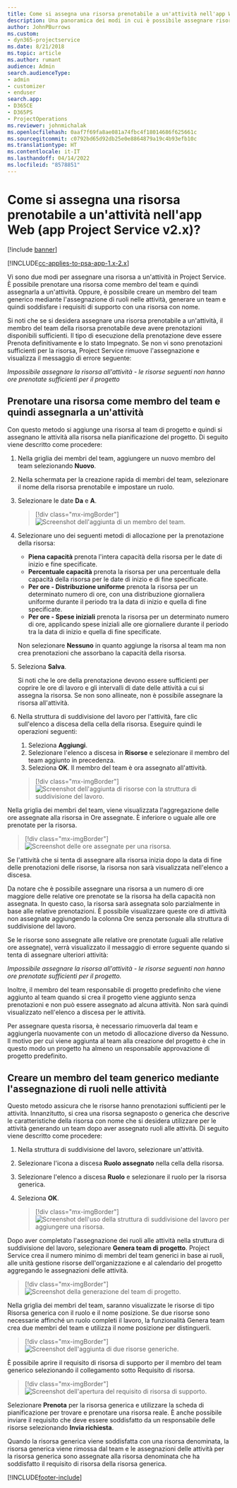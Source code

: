```yaml
---
title: Come si assegna una risorsa prenotabile a un'attività nell'app Web
description: Una panoramica dei modi in cui è possibile assegnare risorse prenotabili.
author: JohnPBurrows
ms.custom:
- dyn365-projectservice
ms.date: 8/21/2018
ms.topic: article
ms.author: rumant
audience: Admin
search.audienceType:
- admin
- customizer
- enduser
search.app:
- D365CE
- D365PS
- ProjectOperations
ms.reviewer: johnmichalak
ms.openlocfilehash: 0aaf7f69fa8ae081a74fbc4f18014686f625661c
ms.sourcegitcommit: c0792bd65d92db25e0e8864879a19c4b93efb10c
ms.translationtype: HT
ms.contentlocale: it-IT
ms.lasthandoff: 04/14/2022
ms.locfileid: "8578851"
---
```

# <a name="how-do-i-assign-a-bookable-resource-to-a-task-in-the-web-app-project-service-app-v2x"></a>Come si assegna una risorsa prenotabile a un'attività nell'app Web (app Project Service v2.x)?

[!include [banner](../includes/psa-now-project-operations.md)]

[!INCLUDE[cc-applies-to-psa-app-1.x-2.x](../includes/cc-applies-to-psa-app-1x-2x.md)]

Vi sono due modi per assegnare una risorsa a un'attività in Project Service. È possibile prenotare una risorsa come membro del team e quindi assegnarla a un'attività. Oppure, è possibile creare un membro del team generico mediante l'assegnazione di ruoli nelle attività, generare un team e quindi soddisfare i requisiti di supporto con una risorsa con nome.

Si noti che se si desidera assegnare una risorsa prenotabile a un'attività, il membro del team della risorsa prenotabile deve avere prenotazioni disponibili sufficienti. Il tipo di esecuzione della prenotazione deve essere Prenota definitivamente e lo stato Impegnato. Se non vi sono prenotazioni sufficienti per la risorsa, Project Service rimuove l'assegnazione e visualizza il messaggio di errore seguente:

*Impossibile assegnare la risorsa all'attività - le risorse seguenti non hanno ore prenotate sufficienti per il progetto*

## <a name="book-a-resource-as-a-team-member-and-then-assign-the-resource-to-a-task"></a>Prenotare una risorsa come membro del team e quindi assegnarla a un'attività

Con questo metodo si aggiunge una risorsa al team di progetto e quindi si assegnano le attività alla risorsa nella pianificazione del progetto. Di seguito viene descritto come procedere:
1.  Nella griglia dei membri del team, aggiungere un nuovo membro del team selezionando **Nuovo**.
2.  Nella schermata per la creazione rapida di membri del team, selezionare il nome della risorsa prenotabile e impostare un ruolo.
3.  Selezionare le date **Da** e **A**.

    > [!div class="mx-imgBorder"] 
    > ![Screenshot dell'aggiunta di un membro del team.](media/FAQ-Resources-to-Tasks2-1.png "Screenshot dell'aggiunta di un membro del team")
 
4.  Selezionare uno dei seguenti metodi di allocazione per la prenotazione della risorsa:
    - **Piena capacità** prenota l'intera capacità della risorsa per le date di inizio e fine specificate.
    - **Percentuale capacità** prenota la risorsa per una percentuale della capacità della risorsa per le date di inizio e di fine specificate.
    - **Per ore - Distribuzione uniforme** prenota la risorsa per un determinato numero di ore, con una distribuzione giornaliera uniforme durante il periodo tra la data di inizio e quella di fine specificate.
    - **Per ore - Spese iniziali** prenota la risorsa per un determinato numero di ore, applicando spese iniziali alle ore giornaliere durante il periodo tra la data di inizio e quella di fine specificate.

    Non selezionare **Nessuno** in quanto aggiunge la risorsa al team ma non crea prenotazioni che assorbano la capacità della risorsa.
5.  Seleziona **Salva**.

    Si noti che le ore della prenotazione devono essere sufficienti per coprire le ore di lavoro e gli intervalli di date delle attività a cui si assegna la risorsa. Se non sono allineate, non è possibile assegnare la risorsa all'attività.

6.  Nella struttura di suddivisione del lavoro per l'attività, fare clic sull'elenco a discesa della cella della risorsa. Eseguire quindi le operazioni seguenti: 

    1. Seleziona **Aggiungi**.
    2. Selezionare l'elenco a discesa in **Risorse** e selezionare il membro del team aggiunto in precedenza.
    3. Seleziona **OK**. Il membro del team è ora assegnato all'attività.

    > [!div class="mx-imgBorder"] 
    > ![Screenshot dell'aggiunta di risorse con la struttura di suddivisione del lavoro.](media/FAQ-Resources-to-Tasks2-2.png "Screenshot dell'aggiunta di risorse con la struttura di suddivisione del lavoro")
 
Nella griglia dei membri del team, viene visualizzata l'aggregazione delle ore assegnate alla risorsa in Ore assegnate. È inferiore o uguale alle ore prenotate per la risorsa. 

> [!div class="mx-imgBorder"] 
> ![Screenshot delle ore assegnate per una risorsa.](media/FAQ-Resources-to-Tasks2-3.png "Screenshot delle ore assegnate per una risorsa")
 
Se l'attività che si tenta di assegnare alla risorsa inizia dopo la data di fine delle prenotazioni delle risorse, la risorsa non sarà visualizzata nell'elenco a discesa.

Da notare che è possibile assegnare una risorsa a un numero di ore maggiore delle relative ore prenotate se la risorsa ha della capacità non assegnata. In questo caso, la risorsa sarà assegnata solo parzialmente in base alle relative prenotazioni. È possibile visualizzare queste ore di attività non assegnate aggiungendo la colonna Ore senza personale alla struttura di suddivisione del lavoro.

Se le risorse sono assegnate alle relative ore prenotate (uguali alle relative ore assegnate), verrà visualizzato il messaggio di errore seguente quando si tenta di assegnare ulteriori attività:

*Impossibile assegnare la risorsa all'attività - le risorse seguenti non hanno ore prenotate sufficienti per il progetto.*

Inoltre, il membro del team responsabile di progetto predefinito che viene aggiunto al team quando si crea il progetto viene aggiunto senza prenotazioni e non può essere assegnato ad alcuna attività. Non sarà quindi visualizzato nell'elenco a discesa per le attività.

Per assegnare questa risorsa, è necessario rimuoverla dal team e aggiungerla nuovamente con un metodo di allocazione diverso da Nessuno. Il motivo per cui viene aggiunta al team alla creazione del progetto è che in questo modo un progetto ha almeno un responsabile approvazione di progetto predefinito.

## <a name="create-a-generic-team-member-through-role-assignment-on-tasks"></a>Creare un membro del team generico mediante l'assegnazione di ruoli nelle attività

Questo metodo assicura che le risorse hanno prenotazioni sufficienti per le attività. Innanzitutto, si crea una risorsa segnaposto o generica che descrive le caratteristiche della risorsa con nome che si desidera utilizzare per le attività generando un team dopo aver assegnato ruoli alle attività. Di seguito viene descritto come procedere:

1. Nella struttura di suddivisione del lavoro, selezionare un'attività.
2. Selezionare l'icona a discesa **Ruolo assegnato** nella cella della risorsa.
3. Selezionare l'elenco a discesa **Ruolo** e selezionare il ruolo per la risorsa generica.
4. Seleziona **OK**.

    > [!div class="mx-imgBorder"] 
    > ![Screenshot dell'uso della struttura di suddivisione del lavoro per aggiungere una risorsa.](media/FAQ-Resources-to-Tasks2-4.png "Screenshot dell'uso della struttura di suddivisione del lavoro per aggiungere una risorsa")
 
Dopo aver completato l'assegnazione dei ruoli alle attività nella struttura di suddivisione del lavoro, selezionare **Genera team di progetto**. Project Service crea il numero minimo di membri del team generici in base ai ruoli, alle unità gestione risorse dell'organizzazione e al calendario del progetto aggregando le assegnazioni delle attività.

> [!div class="mx-imgBorder"] 
> ![Screenshot della generazione del team di progetto.](media/FAQ-Resources-to-Tasks2-5.png "Screenshot della generazione del team di progetto")
 
Nella griglia dei membri del team, saranno visualizzate le risorse di tipo Risorsa generica con il ruolo e il nome posizione. Se due risorse sono necessarie affinché un ruolo completi il lavoro, la funzionalità Genera team crea due membri del team e utilizza il nome posizione per distinguerli.

> [!div class="mx-imgBorder"] 
> ![Screenshot dell'aggiunta di due risorse generiche.](media/FAQ-Resources-to-Tasks2-6.png "Screenshot dell'aggiunta di due risorse generiche")
 
È possibile aprire il requisito di risorsa di supporto per il membro del team generico selezionando il collegamento sotto Requisito di risorsa.

> [!div class="mx-imgBorder"] 
> ![Screenshot dell'apertura del requisito di risorsa di supporto.](media/FAQ-Resources-to-Tasks2-7.png "Screenshot dell'apertura del requisito di risorsa di supporto")

Selezionare **Prenota** per la risorsa generica e utilizzare la scheda di pianificazione per trovare e prenotare una risorsa reale. È anche possibile inviare il requisito che deve essere soddisfatto da un responsabile delle risorse selezionando **Invia richiesta**.

Quando la risorsa generica viene soddisfatta con una risorsa denominata, la risorsa generica viene rimossa dal team e le assegnazioni delle attività per la risorsa generica sono assegnate alla risorsa denominata che ha soddisfatto il requisito di risorsa della risorsa generica.
 



[!INCLUDE[footer-include](../includes/footer-banner.md)]
